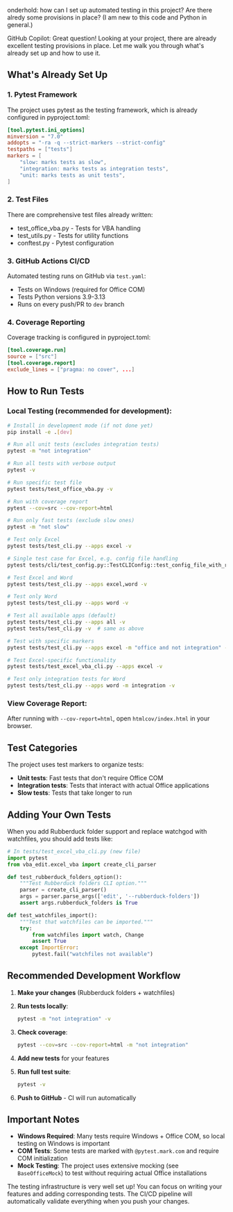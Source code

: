 onderhold: how can I set up automated testing in this project? Are there alredy some provisions in place? (I am new to this code and Python in general.)

GitHub Copilot: Great question! Looking at your project, there are already excellent testing provisions in place. Let me walk you through what's already set up and how to use it.

## What's Already Set Up

### 1. **Pytest Framework**

The project uses pytest as the testing framework, which is already configured in pyproject.toml:

```toml
[tool.pytest.ini_options]
minversion = "7.0"
addopts = "-ra -q --strict-markers --strict-config"
testpaths = ["tests"]
markers = [
    "slow: marks tests as slow",
    "integration: marks tests as integration tests",
    "unit: marks tests as unit tests",
]
```

### 2. **Test Files**

There are comprehensive test files already written:

- test_office_vba.py - Tests for VBA handling
- test_utils.py - Tests for utility functions
- conftest.py - Pytest configuration

### 3. **GitHub Actions CI/CD**

Automated testing runs on GitHub via `test.yaml`:

- Tests on Windows (required for Office COM)
- Tests Python versions 3.9-3.13
- Runs on every push/PR to `dev` branch

### 4. **Coverage Reporting**

Coverage tracking is configured in pyproject.toml:

```toml
[tool.coverage.run]
source = ["src"]
[tool.coverage.report]
exclude_lines = ["pragma: no cover", ...]
```

## How to Run Tests

### **Local Testing** (recommended for development):

```bash
# Install in development mode (if not done yet)
pip install -e .[dev]

# Run all unit tests (excludes integration tests)
pytest -m "not integration"

# Run all tests with verbose output
pytest -v

# Run specific test file
pytest tests/test_office_vba.py -v

# Run with coverage report
pytest --cov=src --cov-report=html

# Run only fast tests (exclude slow ones)
pytest -m "not slow"

# Test only Excel
pytest tests/test_cli.py --apps excel -v

# Single test case for Excel, e.g. config file handling
pytest tests/cli/test_config.py::TestCLIConfig::test_config_file_with_real_document --apps excel -v

# Test Excel and Word
pytest tests/test_cli.py --apps excel,word -v

# Test only Word
pytest tests/test_cli.py --apps word -v

# Test all available apps (default)
pytest tests/test_cli.py --apps all -v
pytest tests/test_cli.py -v  # same as above

# Test with specific markers
pytest tests/test_cli.py --apps excel -m "office and not integration" -v

# Test Excel-specific functionality
pytest tests/test_excel_vba_cli.py --apps excel -v

# Test only integration tests for Word
pytest tests/test_cli.py --apps word -m integration -v
```

### **View Coverage Report**:

After running with `--cov-report=html`, open `htmlcov/index.html` in your browser.

## Test Categories

The project uses test markers to organize tests:

- **Unit tests**: Fast tests that don't require Office COM
- **Integration tests**: Tests that interact with actual Office applications
- **Slow tests**: Tests that take longer to run

## Adding Your Own Tests

When you add Rubberduck folder support and replace watchgod with watchfiles, you should add tests like:

```python
# In tests/test_excel_vba_cli.py (new file)
import pytest
from vba_edit.excel_vba import create_cli_parser

def test_rubberduck_folders_option():
    """Test Rubberduck folders CLI option."""
    parser = create_cli_parser()
    args = parser.parse_args(['edit', '--rubberduck-folders'])
    assert args.rubberduck_folders is True

def test_watchfiles_import():
    """Test that watchfiles can be imported."""
    try:
        from watchfiles import watch, Change
        assert True
    except ImportError:
        pytest.fail("watchfiles not available")
```

## Recommended Development Workflow

1. **Make your changes** (Rubberduck folders + watchfiles)

2. **Run tests locally**:

   ```bash
   pytest -m "not integration" -v
   ```

3. **Check coverage**:

   ```bash
   pytest --cov=src --cov-report=html -m "not integration"
   ```

4. **Add new tests** for your features

5. **Run full test suite**:

   ```bash
   pytest -v
   ```

6. **Push to GitHub** - CI will run automatically

## Important Notes

- **Windows Required**: Many tests require Windows + Office COM, so local testing on Windows is important
- **COM Tests**: Some tests are marked with `@pytest.mark.com` and require COM initialization
- **Mock Testing**: The project uses extensive mocking (see `BaseOfficeMock`) to test without requiring actual Office installations

The testing infrastructure is very well set up! You can focus on writing your features and adding corresponding tests. The CI/CD pipeline will automatically validate everything when you push your changes.
